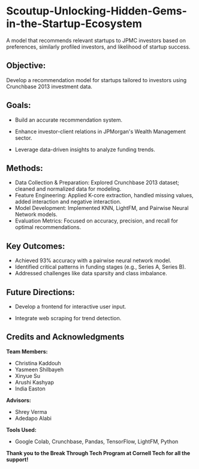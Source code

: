 # Scoutup-Unlocking-Hidden-Gems-in-the-Startup-Ecosystem
A model that recommends relevant startups to JPMC investors based on preferences, similarly profiled investors, and likelihood of startup success. 



## Objective:

Develop a recommendation model for startups tailored to investors using Crunchbase 2013 investment data.

## Goals:

* Build an accurate recommendation system.

* Enhance investor-client relations in JPMorgan's Wealth Management sector.

* Leverage data-driven insights to analyze funding trends.

## Methods:

* Data Collection & Preparation: Explored Crunchbase 2013 dataset; cleaned and normalized data for modeling.
* Feature Engineering: Applied K-core extraction, handled missing values, added interaction and negative interaction. 
* Model Development: Implemented KNN, LightFM, and Pairwise Neural Network models.
* Evaluation Metrics: Focused on accuracy, precision, and recall for optimal recommendations.

## Key Outcomes:

* Achieved 93% accuracy with a pairwise neural network model.
* Identified critical patterns in funding stages (e.g., Series A, Series B).
* Addressed challenges like data sparsity and class imbalance.

## Future Directions:

* Develop a frontend for interactive user input.

* Integrate web scraping for trend detection.


## Credits and Acknowledgments

**Team Members:**

* Christina Kaddouh
* Yasmeen Shilbayeh
* Xinyue Su
* Arushi Kashyap
* India Easton

**Advisors:**

* Shrey Verma
* Adedapo Alabi

**Tools Used:**

* Google Colab, Crunchbase, Pandas, TensorFlow, LightFM, Python

**Thank you to the Break Through Tech Program at Cornell Tech for all the support!**









